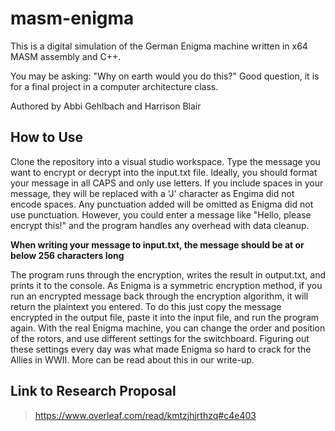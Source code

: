 # masm-enigma
This is a digital simulation of the German Enigma machine written in x64 MASM assembly and C++.

You may be asking: "Why on earth would you do this?" Good question, it is for a final project in a computer architecture class.

Authored by Abbi Gehlbach and Harrison Blair

## How to Use
Clone the repository into a visual studio workspace. Type the message you want to encrypt or decrypt into the input.txt file. Ideally, you should format your message in all CAPS and only use letters. If you include spaces in your message, they will be replaced with a 'J' character as Engima did not encode spaces. Any punctuation added will be omitted as Enigma did not use punctuation. However, you could enter a message like "Hello, please encrypt this!" and the program handles any overhead with data cleanup. 

**When writing your message to input.txt, the message should be at or below 256 characters long**

The program runs through the encryption, writes the result in output.txt, and prints it to the console. As Enigma is a symmetric encryption method, if you run an encrypted message back through the encryption algorithm, it will return the plaintext you entered. To do this just copy the message encrypted in the output file, paste it into the input file, and run the program again. With the real Enigma machine, you can change the order and position of the rotors, and use different settings for the switchboard. Figuring out these settings every day was what made Enigma so hard to crack for the Allies in WWII. More can be read about this in our write-up.

## Link to Research Proposal
> https://www.overleaf.com/read/kmtzjhjrthzq#c4e403
